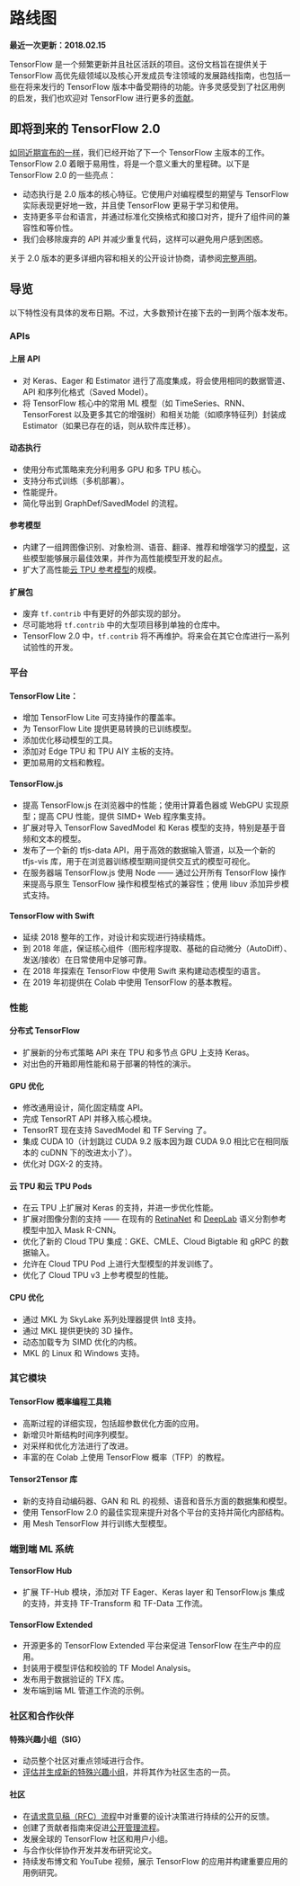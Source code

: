 # 路线图

**最近一次更新：2018.02.15**

TensorFlow 是一个频繁更新并且社区活跃的项目。这份文档旨在提供关于 TensorFlow 高优先级领域以及核心开发成员专注领域的发展路线指南，也包括一些在将来发行的 TensorFlow 版本中备受期待的功能。许多灵感受到了社区用例的启发，我们也欢迎对 TensorFlow 进行更多的[贡献](https://github.com/tensorflow/tensorflow/blob/master/CONTRIBUTING.md)。

## 即将到来的 TensorFlow 2.0

[如同近期宣布的一样](https://groups.google.com/a/tensorflow.org/forum/#!topic/discuss/bgug1G6a89A)，我们已经开始了下一个 TensorFlow 主版本的工作。TensorFlow 2.0 着眼于易用性，将是一个意义重大的里程碑。以下是 TensorFlow 2.0 的一些亮点：

* 动态执行是 2.0 版本的核心特征。它使用户对编程模型的期望与 TensorFlow 实际表现更好地一致，并且使 TensorFlow 更易于学习和使用。
* 支持更多平台和语言，并通过标准化交换格式和接口对齐，提升了组件间的兼容性和等价性。
* 我们会移除废弃的 API 并减少重复代码，这样可以避免用户感到困惑。

关于 2.0 版本的更多详细内容和相关的公开设计协商，请参阅[完整声明](https://groups.google.com/a/tensorflow.org/forum/#!topic/discuss/bgug1G6a89A)。

## 导览

以下特性没有具体的发布日期。不过，大多数预计在接下去的一到两个版本发布。

### APIs

#### 上层 API

* 对 Keras、Eager 和 Estimator 进行了高度集成，将会使用相同的数据管道、API 和序列化格式（Saved Model）。
* 将 TensorFlow 核心中的常用 ML 模型（如 TimeSeries、RNN、TensorForest 以及更多其它的增强树）和相关功能（如顺序特征列）封装成 Estimator（如果已存在的话，则从软件库迁移）。

#### 动态执行

* 使用分布式策略来充分利用多 GPU 和多 TPU 核心。
* 支持分布式训练（多机部署）。
* 性能提升。
* 简化导出到 GraphDef/SavedModel 的流程。

#### 参考模型

* 内建了一组跨图像识别、对象检测、语音、翻译、推荐和增强学习的[模型](https://github.com/tensorflow/models/tree/master/official)，这些模型能够展示最佳效果，并作为高性能模型开发的起点。
* 扩大了高性能[云 TPU 参考模型](https://github.com/tensorflow/tpu)的规模。

#### 扩展包

* 废弃 `tf.contrib` 中有更好的外部实现的部分。
* 尽可能地将 `tf.contrib` 中的大型项目移到单独的仓库中。
* TensorFlow 2.0 中，`tf.contrib` 将不再维护。将来会在其它仓库进行一系列试验性的开发。

### 平台

#### TensorFlow Lite：

* 增加 TensorFlow Lite 可支持操作的覆盖率。
* 为 TensorFlow Lite 提供更易转换的已训练模型。
* 添加优化移动模型的工具。
* 添加对 Edge TPU 和 TPU AIY 主板的支持。
* 更加易用的文档和教程。

#### TensorFlow.js

* 提高 TensorFlow.js 在浏览器中的性能；使用计算着色器或 WebGPU 实现原型；提高 CPU 性能，提供 SIMD+ Web 程序集支持。
* 扩展对导入 TensorFlow SavedModel 和 Keras 模型的支持，特别是基于音频和文本的模型。
* 发布了一个新的 tfjs-data API，用于高效的数据输入管道，以及一个新的 tfjs-vis 库，用于在浏览器训练模型期间提供交互式的模型可视化。
* 在服务器端 TensorFlow.js 使用 Node —— 通过公开所有 TensorFlow 操作来提高与原生 TensorFlow 操作和模型格式的兼容性；使用 libuv 添加异步模式支持。

#### TensorFlow with Swift

* 延续 2018 整年的工作，对设计和实现进行持续精炼。
* 到 2018 年底，保证核心组件（图形程序提取、基础的自动微分（AutoDiff）、发送/接收）在日常使用中足够可靠。
* 在 2018 年探索在 TensorFlow 中使用 Swift 来构建动态模型的语言。
* 在 2019 年初提供在 Colab 中使用 TensorFlow 的基本教程。

### 性能

#### 分布式 TensorFlow

* 扩展新的分布式策略 API 来在 TPU 和多节点 GPU 上支持 Keras。
* 对出色的开箱即用性能和易于部署的特性的演示。

#### GPU 优化

* 修改通用设计，简化固定精度 API。
* 完成 TensorRT API 并移入核心模块。
* TensorRT 现在支持 SavedModel 和 TF Serving 了。
* 集成 CUDA 10（计划跳过 CUDA 9.2 版本因为跟 CUDA 9.0 相比它在相同版本的 cuDNN 下的改进太小了）。
* 优化对 DGX-2 的支持。

#### 云 TPU 和云 TPU Pods

* 在云 TPU 上扩展对 Keras 的支持，并进一步优化性能。
* 扩展对图像分割的支持 —— 在现有的 [RetinaNet](https://github.com/tensorflow/tpu/tree/master/models/official/retinanet) 和 [DeepLab](https://github.com/tensorflow/tpu/tree/master/models/experimental/deeplab) 语义分割参考模型中加入 Mask R-CNN。
* 优化了新的 Cloud TPU 集成：GKE、CMLE、Cloud Bigtable 和 gRPC 的数据输入。
* 允许在 Cloud TPU Pod 上进行大型模型的并发训练了。
* 优化了 Cloud TPU v3 上参考模型的性能。

#### CPU 优化

* 通过 MKL 为 SkyLake 系列处理器提供 Int8 支持。
* 通过 MKL 提供更快的 3D 操作。
* 动态加载专为 SIMD 优化的内核。
* MKL 的 Linux 和 Windows 支持。

### 其它模块

#### TensorFlow 概率编程工具箱

* 高斯过程的详细实现，包括超参数优化方面的应用。
* 新增贝叶斯结构时间序列模型。
* 对采样和优化方法进行了改进。
* 丰富的在 Colab 上使用 TensorFlow 概率（TFP）的教程。

#### Tensor2Tensor 库

* 新的支持自动编码器、GAN 和 RL 的视频、语音和音乐方面的数据集和模型。
* 使用 TensorFlow 2.0 的最佳实现来提升对各个平台的支持并简化内部结构。
* 用 Mesh TensorFlow 并行训练大型模型。

### 端到端 ML 系统

#### TensorFlow Hub

* 扩展 TF-Hub 模块，添加对 TF Eager、Keras layer 和 TensorFlow.js 集成的支持，并支持 TF-Transform 和 TF-Data 工作流。

#### TensorFlow Extended

* 开源更多的 TensorFlow Extended 平台来促进 TensorFlow 在生产中的应用。
* 封装用于模型评估和校验的 TF Model Analysis。
* 发布用于数据验证的 TFX 库。
* 发布端到端 ML 管道工作流的示例。

### 社区和合作伙伴

#### 特殊兴趣小组（SIG）

* 动员整个社区对重点领域进行合作。
* [评估并生成新的特殊兴趣小组](https://github.com/tensorflow/community/blob/master/governance/SIGS.md)，并将其作为社区生态的一员。

#### 社区

* 在[请求意见稿（RFC）流程](https://github.com/tensorflow/community/blob/master/governance/TF-RFCs.md)中对重要的设计决策进行持续的公开的反馈。
* 创建了贡献者指南来促进[公开管理流程](https://github.com/tensorflow/community/tree/master/governance)。
* 发展全球的 TensorFlow 社区和用户小组。
* 与合作伙伴协作开发并发布研究论文。
* 持续发布博文和 YouTube 视频，展示 TensorFlow 的应用并构建重要应用的用例研究。
